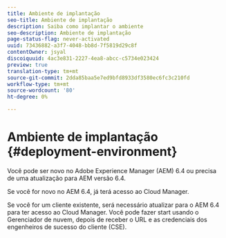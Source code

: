 ```yaml
---
title: Ambiente de implantação
seo-title: Ambiente de implantação
description: Saiba como implantar o ambiente
seo-description: Ambiente de implantação
page-status-flag: never-activated
uuid: 73436882-a3f7-4048-bb8d-7f5819d29c8f
contentOwner: jsyal
discoiquuid: 4ac3e831-2227-4ea8-abcc-c5734e023424
preview: true
translation-type: tm+mt
source-git-commit: 2dda85baa5e7ed9bfd8933df3580ec6fc3c210fd
workflow-type: tm+mt
source-wordcount: '80'
ht-degree: 0%

---
```



# Ambiente de implantação {#deployment-environment}

Você pode ser novo no Adobe Experience Manager (AEM) 6.4 ou precisa de uma atualização para AEM versão 6.4.

Se você for novo no AEM 6.4, já terá acesso ao Cloud Manager.

Se você for um cliente existente, será necessário atualizar para o AEM 6.4 para ter acesso ao Cloud Manager. Você pode fazer start usando o Gerenciador de nuvem, depois de receber o URL e as credenciais dos engenheiros de sucesso do cliente (CSE).
